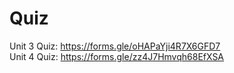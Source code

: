 # Quiz
Unit 3 Quiz: https://forms.gle/oHAPaYji4R7X6GFD7
<br>
Unit 4 Quiz: https://forms.gle/zz4J7Hmvqh68EfXSA
